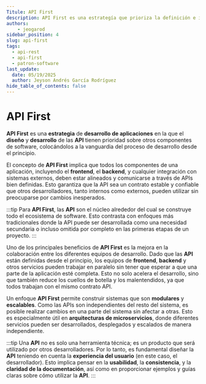 ```yaml
---
Titule: API First
description: API First es una estrategía que prioriza la definición e implementación de API's antes del diseño de UI. 
authors: 
    - jeogarod
sidebar_position: 4
slug: api-first
tags:
  - api-rest
  - api-first
  - patron-software
last_update:
  date: 05/19/2025
  author: Jeyson Andrés García Rodríguez
hide_table_of_contents: false
---
```


# API First

**API First** es una **estrategia** de **desarrollo de aplicaciones** en la que el **diseño** y **desarrollo** de las **API** tienen prioridad sobre otros componentes de software, colocándolos a la vanguardia del proceso de desarrollo desde el principio.

El concepto de **API First** implica que todos los componentes de una aplicación, incluyendo el **frontend**, el **backend**, y cualquier integración con sistemas externos, deben estar alineados y comunicarse a través de APIs bien definidas. Esto garantiza que la API sea un contrato estable y confiable que otros desarrolladores, tanto internos como externos, pueden utilizar sin preocuparse por cambios inesperados.

<!-- truncate -->

:::tip
Para **API First**, las **API** son el núcleo alrededor del cual se construye todo el ecosistema de software. Esto contrasta con enfoques más tradicionales donde la API puede ser desarrollada como una necesidad secundaria o incluso omitida por completo en las primeras etapas de un proyecto.
:::

Uno de los principales beneficios de **API First** es la mejora en la colaboración entre los diferentes equipos de desarrollo. Dado que las **API** están definidas desde el principio, los equipos de **frontend**, **backend** y otros servicios pueden trabajar en paralelo sin tener que esperar a que una parte de la aplicación esté completa. Esto no solo acelera el desarrollo, sino que también reduce los cuellos de botella y los malentendidos, ya que todos trabajan con el mismo contrato API.

Un enfoque **API First** permite construir sistemas que son **modulares** y **escalables**. Como las APIs son independientes del resto del sistema, es posible realizar cambios en una parte del sistema sin afectar a otras. Esto es especialmente útil en **arquitecturas de microservicios**, donde diferentes servicios pueden ser desarrollados, desplegados y escalados de manera independiente.

:::tip
Una **API** no es solo una herramienta técnica; es un producto que será utilizado por otros desarrolladores. Por lo tanto, es fundamental diseñar la **API** teniendo en cuenta la **experiencia del usuario** (en este caso, el desarrollador). Esto implica pensar en la **usabilidad**, la **consistencia**, y la **claridad de la documentación**, así como en proporcionar ejemplos y guías claras sobre cómo utilizar la **API**.
:::